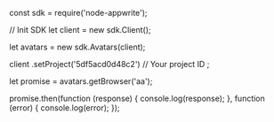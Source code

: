 const sdk = require('node-appwrite');

// Init SDK
let client = new sdk.Client();

let avatars = new sdk.Avatars(client);

client
    .setProject('5df5acd0d48c2') // Your project ID
;

let promise = avatars.getBrowser('aa');

promise.then(function (response) {
    console.log(response);
}, function (error) {
    console.log(error);
});